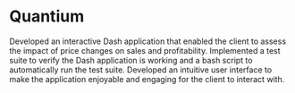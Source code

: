# Quantium

Developed an interactive Dash application that enabled the client to assess the impact of price changes on sales and profitability.
Implemented a test suite to verify the Dash application is working and a bash script to automatically run the test suite.
Developed an intuitive user interface to make the application enjoyable and engaging for the client to interact with.
